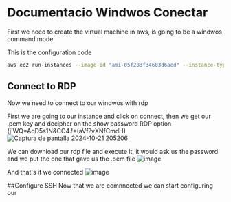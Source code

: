 # Documentacio Windwos Conectar
First we need to create the virtual machine in aws, is going to be a windwos command mode.


This is the configuration code
```bash
aws ec2 run-instances --image-id "ami-05f283f34603d6aed" --instance-type "t2.micro" --key-name "vockey" --network-interfaces '{"AssociatePublicIpAddress":true,"DeviceIndex":0,"Groups":["sg-043cafb8fe8705658"]}' --credit-specification '{"CpuCredits":"standard"}' --metadata-options '{"HttpEndpoint":"enabled","HttpPutResponseHopLimit":2,"HttpTokens":"required"}' --private-dns-name-options '{"HostnameType":"ip-name","EnableResourceNameDnsARecord":true,"EnableResourceNameDnsAAAARecord":false}' --count "1"
```
## Connect to RDP
Now we need to connect to our windwos with rdp

First we are going to our instance and click on connect, then we get our .pem key and decipher on the show password RDP option (j!WQ=AqD5s1N&CO4.!*(aVf?vXNfCmdH)
![Captura de pantalla 2024-10-21 205206](https://github.com/user-attachments/assets/1e2014bf-450a-4c8e-b5b6-34b85a565371)

We can download our rdp file and execute it, it would ask us the password and we put the one that gave us the .pem file
![image](https://github.com/user-attachments/assets/812d26e4-f1a0-433b-9b47-57a63158a5fe)

And that's it we connected
![image](https://github.com/user-attachments/assets/3e5bdfc0-8bf7-47fb-80dc-b0ee08280578)

##Configure SSH
Now that we are comnnected we can start configuring our
